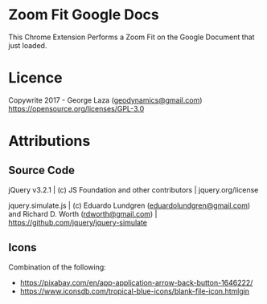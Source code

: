 
# Zoom Fit Google Docs

This Chrome Extension Performs a Zoom Fit on the Google Document that just loaded.

# Licence
Copywrite 2017 - George Laza (geodynamics@gmail.com)
https://opensource.org/licenses/GPL-3.0

# Attributions

## Source Code
jQuery v3.2.1 | (c) JS Foundation and other contributors | jquery.org/license

jquery.simulate.js | (c) Eduardo Lundgren (eduardolundgren@gmail.com) and Richard D. Worth (rdworth@gmail.com) | https://github.com/jquery/jquery-simulate

## Icons
Combination of the following:
* https://pixabay.com/en/app-application-arrow-back-button-1646222/
* https://www.iconsdb.com/tropical-blue-icons/blank-file-icon.htmlgin
